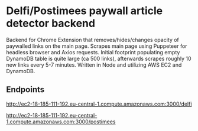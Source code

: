 # Delfi/Postimees paywall article detector backend

Backend for Chrome Extension that removes/hides/changes opacity of paywalled links on the main page. Scrapes main page using Puppeteer for headless browser and Axios requests. Initial footprint populating empty DynamoDB table is quite large (ca 500 links), afterwards scrapes roughly 10 new links every 5-7 minutes. Written in Node and utilizing AWS EC2 and DynamoDB.

## Endpoints

http://ec2-18-185-111-192.eu-central-1.compute.amazonaws.com:3000/delfi

http://ec2-18-185-111-192.eu-central-1.compute.amazonaws.com:3000/postimees
